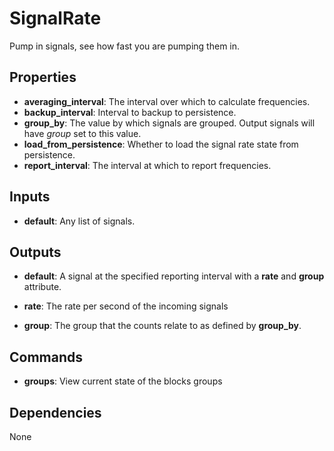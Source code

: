 SignalRate
==========
Pump in signals, see how fast you are pumping them in.

Properties
----------
- **averaging_interval**: The interval over which to calculate frequencies.
- **backup_interval**: Interval to backup to persistence.
- **group_by**: The value by which signals are grouped. Output signals will have *group* set to this value.
- **load_from_persistence**: Whether to load the signal rate state from persistence.
- **report_interval**: The interval at which to report frequencies.

Inputs
------
- **default**: Any list of signals.

Outputs
-------
- **default**: A signal at the specified reporting interval with a **rate** and **group** attribute.

-   **rate**: The rate per second of the incoming signals
-   **group**: The group that the counts relate to as defined by **group_by**.

Commands
--------
- **groups**: View current state of the blocks groups

Dependencies
------------
None


